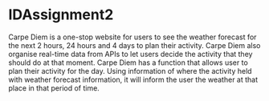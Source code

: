 # IDAssignment2

Carpe Diem is a one-stop website for users to see the weather forecast for the next 2 hours, 24 hours and 4 days to plan their activity. Carpe Diem also organise real-time data from APIs to let users decide the activity that they should do at that moment. Carpe Diem has a function that allows user to plan their activity for the day. Using information of where the activity held with weather forecast information, it will inform the user the weather at that place in that period of time.


